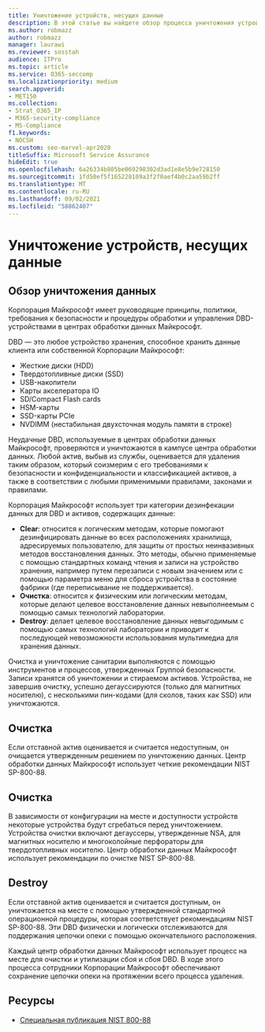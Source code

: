 ```yaml
---
title: Уничтожение устройств, несущих данные
description: В этой статье вы найдете обзор процесса уничтожения устройств с несущими данными для центра обработки данных Майкрософт.
ms.author: robmazz
author: robmazz
manager: laurawi
ms.reviewer: sosstah
audience: ITPro
ms.topic: article
ms.service: O365-seccomp
ms.localizationpriority: medium
search.appverid:
- MET150
ms.collection:
- Strat_O365_IP
- M365-security-compliance
- MS-Compliance
f1.keywords:
- NOCSH
ms.custom: seo-marvel-apr2020
titleSuffix: Microsoft Service Assurance
hideEdit: true
ms.openlocfilehash: 6a26334b805be069298302d3ad1e8e5b9e728150
ms.sourcegitcommit: 1fd50ef5f165228109a3f2f0aef4b0c2aa59b2ff
ms.translationtype: MT
ms.contentlocale: ru-RU
ms.lasthandoff: 09/02/2021
ms.locfileid: "58862407"
---
```

# <a name="data-bearing-device-destruction"></a>Уничтожение устройств, несущих данные

## <a name="data-destruction-overview"></a>Обзор уничтожения данных

Корпорация Майкрософт имеет руководящие принципы, политики, требования к безопасности и процедуры обработки и управления DBD-устройствами в центрах обработки данных Майкрософт.

DBD — это любое устройство хранения, способное хранить данные клиента или собственной Корпорации Майкрософт:

- Жесткие диски (HDD)
- Твердотопливные диски (SSD)
- USB-накопители
- Карты акселератора IO
- SD/Compact Flash cards
- HSM-карты
- SSD-карты PCIe
- NVDIMM (нестабильная двухсточная модуль памяти в строке)

Неудачные DBD, используемые в центрах обработки данных Майкрософт, проверяются и уничтожаются в кампусе центра обработки данных. Любой актив, выбыв из службы, оценивается для удаления таким образом, который соизмерим с его требованиями к безопасности и конфиденциальности и классификацией активов, а также в соответствии с любыми применимыми правилами, законами и правилами.

Корпорация Майкрософт использует три категории дезинфекации данных для DBD и активов, содержащих данные:

- **Clear**: относится к логическим методам, которые помогают дезинфицировать данные во всех расположениях хранилища, адресируемых пользователю, для защиты от простых неинвазивных методов восстановления данных. Это методы, обычно применяемые с помощью стандартных команд чтения и записи на устройство хранения, например путем перезаписи с новым значением или с помощью параметра меню для сброса устройства в состояние фабрики (где переписывание не поддерживается).
- **Очистка**: относится к физическим или логическим методам, которые делают целевое восстановление данных невыполнеемым с помощью самых технологий лаборатории.
- **Destroy**: делает целевое восстановление данных невыгодимым с помощью самых технологий лаборатории и приводит к последующей невозможности использования мультимедиа для хранения данных.

Очистка и уничтожение санитарии выполняются с помощью инструментов и процессов, утвержденных Группой безопасности. Записи хранятся об уничтожении и стираемом активов. Устройства, не завершив очистку, успешно дегауссируются (только для магнитных носителю), с несколькими пин-кодами (для сколов, таких как SSD) или уничтожаются.

## <a name="clear"></a>Очистка

Если отставной актив оценивается и считается недоступным, он очищается утвержденным решением по уничтожению данных. Центр обработки данных Майкрософт использует четкие рекомендации NIST SP-800-88.

## <a name="purge"></a>Очистка

В зависимости от конфигурации на месте и доступности устройств некоторые устройства будут сгребаться перед уничтожением. Устройства очистки включают дегауссеры, утвержденные NSA, для магнитных носителю и многоколойные перфораторы для твердотопливных носителю. Центр обработки данных Майкрософт использует рекомендации по очистке NIST SP-800-88.

## <a name="destroy"></a>Destroy

Если отставной актив оценивается и считается доступным, он уничтожается на месте с помощью утвержденной стандартной операционной процедуры, которая соответствует рекомендациям NIST SP-800-88. Эти DBD физически и логически отслеживаются для поддержания цепочки опеки с помощью окончательного расположения.

Каждый центр обработки данных Майкрософт использует процесс на месте для очистки и утилизации сбоя и сбоя DBD. В ходе этого процесса сотрудники Корпорации Майкрософт обеспечивают сохранение цепочки опеки на протяжении всего процесса удаления.

## <a name="resources"></a>Ресурсы

- [Специальная публикация NIST 800-88](https://nvlpubs.nist.gov/nistpubs/SpecialPublications/NIST.SP.800-88r1.pdf)
